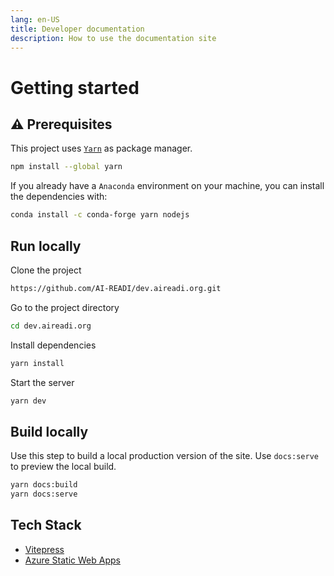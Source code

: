 ```yaml
---
lang: en-US
title: Developer documentation
description: How to use the documentation site
---
```


# Getting started

## ⚠️ Prerequisites

This project uses [`Yarn`](https://yarnpkg.com/) as package manager.

```sh
npm install --global yarn
```

If you already have a `Anaconda` environment on your machine, you can install the dependencies with:

```sh
conda install -c conda-forge yarn nodejs
```

## Run locally

Clone the project

```sh
https://github.com/AI-READI/dev.aireadi.org.git
```

Go to the project directory

```sh
cd dev.aireadi.org
```

Install dependencies

```sh
yarn install
```

Start the server

```sh
yarn dev
```

## Build locally

Use this step to build a local production version of the site. Use `docs:serve` to preview the local build.

```sh
yarn docs:build
yarn docs:serve
```

## Tech Stack

- [Vitepress](https://vitepress.vuejs.org/)
- [Azure Static Web Apps](https://docs.microsoft.com/en-us/azure/static-web-apps/overview)
